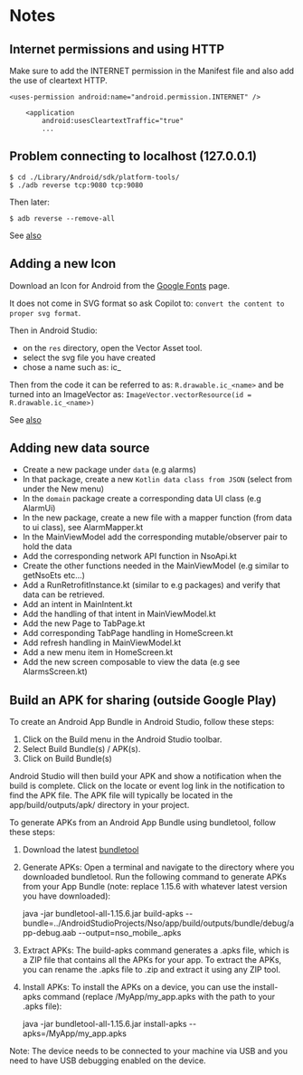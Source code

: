 # Notes

## Internet permissions and using HTTP

Make sure to add the INTERNET permission in the Manifest file
and also add the use of cleartext HTTP.

    <uses-permission android:name="android.permission.INTERNET" />
    
        <application
            android:usesCleartextTraffic="true"
            ...


## Problem connecting to localhost (127.0.0.1)

    $ cd ./Library/Android/sdk/platform-tools/
    $ ./adb reverse tcp:9080 tcp:9080

Then later:

    $ adb reverse --remove-all

See [also](https://handstandsam.com/2016/02/01/network-calls-from-android-device-to-laptop-over-usb-via-adb/)


## Adding a new Icon

Download an Icon for Android from the [Google Fonts](https://fonts.google.com/icons?icon.platform=android) page.

It does not come in SVG format so ask Copilot to: `convert the content to proper svg format`.

Then in Android Studio:

* on the `res` directory, open the Vector Asset tool.
* select the svg file you have created
* chose a name such as: ic_<name>

Then from the code it can be referred to as: `R.drawable.ic_<name>` and be turned into
an ImageVector as: `ImageVector.vectorResource(id = R.drawable.ic_<name>)`

See [also](https://developer.android.com/studio/write/vector-asset-studio#svg)


## Adding new data source

* Create a new package under `data` (e.g alarms)
* In that package, create a new `Kotlin data class from JSON` (select from under the New menu)
* In the `domain` package create a corresponding data UI class (e.g AlarmUi)
* In the new package, create a new file with a mapper function (from data to ui class), see AlarmMapper.kt
* In the MainViewModel add the corresponding mutable/observer pair to hold the data
* Add the corresponding network API function in NsoApi.kt
* Create the other functions needed in the MainViewModel (e.g similar to getNsoEts etc...)
* Add a RunRetrofitInstance.kt (similar to e.g packages) and verify that data can be retrieved.
* Add an intent in MainIntent.kt
* Add the handling of that intent in MainViewModel.kt
* Add the new Page to TabPage.kt
* Add corresponding TabPage handling in HomeScreen.kt
* Add refresh handling in MainViewModel.kt
* Add a new menu item in HomeScreen.kt
* Add the new screen composable to view the data (e.g see AlarmsScreen.kt)

## Build an APK for sharing (outside Google Play)

To create an Android App Bundle in Android Studio, follow these steps:

1. Click on the Build menu in the Android Studio toolbar.
2. Select Build Bundle(s) / APK(s).
3. Click on Build Bundle(s)

Android Studio will then build your APK and show a notification when the build is complete. Click on the locate or event log link in the notification to find the APK file. The APK file will typically be located in the app/build/outputs/apk/ directory in your project.

To generate APKs from an Android App Bundle using bundletool, follow these steps:

1. Download the latest [bundletool](https://github.com/google/bundletool/releases)

2. Generate APKs: Open a terminal and navigate to the directory where you downloaded bundletool. Run the following command to generate APKs from your App Bundle (note: replace 1.15.6 with whatever latest version you have downloaded):

    java -jar bundletool-all-1.15.6.jar build-apks --bundle=../AndroidStudioProjects/Nso/app/build/outputs/bundle/debug/app-debug.aab --output=nso_mobile_<version>.apks

3. Extract APKs: The build-apks command generates a .apks file, which is a ZIP file that contains all the APKs for your app. To extract the APKs, you can rename the .apks file to .zip and extract it using any ZIP tool.

4. Install APKs: To install the APKs on a device, you can use the install-apks command (replace /MyApp/my_app.apks with the path to your .apks file):

    java -jar bundletool-all-1.15.6.jar install-apks --apks=/MyApp/my_app.apks


Note: The device needs to be connected to your machine via USB and you need to have USB debugging enabled on the device.




